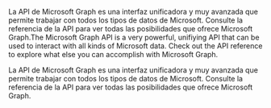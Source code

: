 <span data-ttu-id="41383-p110">La API de Microsoft Graph es una interfaz unificadora y muy avanzada que permite trabajar con todos los tipos de datos de Microsoft. Consulte la referencia de la API para ver todas las posibilidades que ofrece Microsoft Graph.</span><span class="sxs-lookup"><span data-stu-id="41383-p110">The Microsoft Graph API is a very powerful, unifiying API that can be used to interact with all kinds of Microsoft data. Check out the API reference to explore what else you can accomplish with Microsoft Graph.</span></span>

La API de Microsoft Graph es una interfaz unificadora y muy avanzada que permite trabajar con todos los tipos de datos de Microsoft. Consulte la referencia de la API para ver todas las posibilidades que ofrece Microsoft Graph.